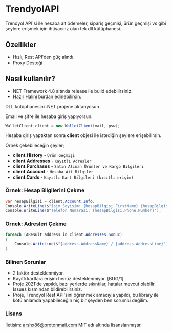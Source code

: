 # TrendyolAPI

Trendyol API'si ile hesaba ait ödemeler, sipariş geçmişi, ürün geçmişi vs gibi şeylere erişmek için ihtiyacınz olan tek dll kütüphanesi.

## Özellikler

* Hızlı, Rest API'den güç alındı.
* Proxy Desteği

## Nasıl kullanılır?

* NET Framework 4.8 altında release ile build edebilirsiniz.
* [Hazır Halini burdan edinebilirsin.](https://github.com/arshx86/TrendyolAPI/releases)

DLL kütüphanesini .NET projene aktarıyosun.

Email ve şifre ile hesaba giriş yapıyorsun.

```csharp
WalletClient client = new WalletClient(mail, psw);
```

Hesaba giriş yaptıktan sonra **client** objesi ile istediğin şeylere erişebilirsin.

Örnek çekebileceğin şeyler;

* **client.History** - `Ürün Geçmişi`
* **client.Addresses** - `Kayıtlı Adresler`
* **client.Purchases** - `Satın Alınan Ürünler ve Kargo Bilgileri`
* **client.Account** - `Hesaba Ait Bilgiler`
* **client.Cards** - `Kayıtlı Kart Bilgileri (kısıtlı erişim)`

### Örnek: Hesap Bilgilerini Çekme
```csharp
var hesapBilgisi = client.Account.Info;
Console.WriteLine($"Isim Soyisim: {hesapBilgisi.FirstName} {hesapBilgisi.LastName}");
Console.WriteLine($"Telefon Numarası: {hesapBilgisi.Phone.Number}");
```

### Örnek: Adresleri Çekme
```csharp
foreach (AResult address in client.Addresses.Sonuc)
{
    Console.WriteLine($"{address.AddressName} / {address.AddressLine}");
}
```

### Bilinen Sorunlar
* 2 faktör desteklenmiyor.
* Kayıtlı kartlara erişim henüz desteklenmiyor. [BUG/1]
* Proje 2021'de yapıldı, bazı yerlerde sıkıntılar, hatalar mevcut olabilir. Issues kısmından bildirebilirsiniz.
* Proje, Trendyol Rest API'sini öğrenmek amacıyla yapıldı, bu library ile kötü anlamda yapabileceğin hiç bir şeyden ben sorumlu değilim.

### Lisans

İletişim: arshx86@protonmail.com
MIT adı altında lisanslanmıştır.
